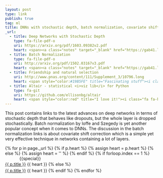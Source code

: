 ```yaml
---
layout: post
type: link
publish: true
tag: ml
title: DNNs with stochastic depth, batch normalization, covariate shift correction
_url:
  - title: Deep Networks with Stochastic Depth
    type: fa-file-pdf-o
    uri: https://arxiv.org/pdf/1603.09382v2.pdf
    heart: <span><a class="notes" target="_blank" href="https://gab41.lab41.org/lab41-reading-group-deep-networks-with-stochastic-depth-564321956729">$notes_1$</a></span>
  - title: Batch Normalization
    type: fa-file-pdf-o
    uri: http://arxiv.org/pdf/1502.03167v3.pdf
    heart: <span><a class="notes" target="_blank" href="https://gab41.lab41.org/batch-normalization-what-the-hey-d480039a9e3b">$notes_1$</a>&nbsp;<a class="notes" target="_blank" href="http://blog.smola.org/post/4110255196/real-simple-covariate-shift-correction">$notes_2$</a></span>
  - title: Friendship and natural selection
    uri: http://www.pnas.org/content/111/Supplement_3/10796.long
    heart: <span style="color:#19B5FE" title="Fascinating stuff"><i class="fa fa-bolt" aria-hidden="true"></i></span>
  - title: Altair - statistical <i>viz lib</i> for Python
    type: fa-git
    uri: https://github.com/ellisonbg/altair
    heart: <span style="color:red" title="I love it!"><i class="fa fa-heart" aria-hidden="true"></i></span> <span title="Visualisation!"><i class="fa fa-eye" aria-hidden="true"></i></span>
---
```

This post contains links to the latest advances on deep networks in terms of stochastic depth that behaves like dropouts, but the whole layer is dropped stochastically. Batch normalization by Ioffe and Szegedy is yet another popular concept when it comes to DNNs. The discussion in the batch normalization links is about covariate shift correction which is a simple yet very effective technique in networks containing a lot of layers.

{% for p in page._url %}
{% if p.heart %}
{% assign heart = p.heart %}
{% else %}
{% assign heart = '' %}
{% endif %}
{% if forloop.index == 1 %}
<span class="date" title="{{specialtitle}}" style="color:#{{specialcolor}}">&nbsp;&nbsp;&nbsp;&nbsp;&nbsp;&nbsp;&nbsp;&nbsp;&nbsp;&nbsp;&nbsp;</span> {{special}}<br/> <a href="{{ p.uri }}" target="_blank" style="line-height:1.5">{{ p.title }}</a> <i class="fa {{ p.type }}" aria-hidden="true"></i> {{ heart }}
{% else %}
<span class="date">&nbsp;&nbsp;&nbsp;&nbsp;&nbsp;&nbsp;&nbsp;&nbsp;&nbsp;&nbsp;&nbsp;</span> <br/> <a href="{{ p.uri }}" target="_blank" style="line-height:1.5">{{ p.title }}</a> <i class="fa {{ p.type }}" aria-hidden="true"></i> {{ heart }}
{% endif %}
{% endfor %}
